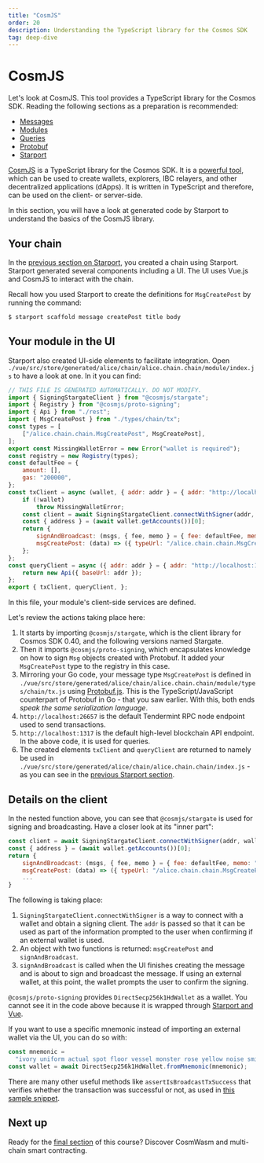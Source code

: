 ```yaml
---
title: "CosmJS"
order: 20
description: Understanding the TypeScript library for the Cosmos SDK
tag: deep-dive
---
```


# CosmJS

<HighlightBox type="synopsis">

Let's look at CosmJS. This tool provides a TypeScript library for the Cosmos SDK. Reading the following sections as a preparation is recommended:

* [Messages](../3-main-concepts/07-messages.md)
* [Modules](../3-main-concepts/08-modules.md)
* [Queries](../4-main-concepts/12-queries.md)
* [Protobuf](../3-main-concepts/09-protobuf.md)
* [Starport](./02-starport.md)

</HighlightBox>

[CosmJS](https://github.com/cosmos/cosmjs) is a TypeScript library for the Cosmos SDK. It is a [powerful tool](https://github.com/cosmos/cosmjs/wiki/What-can-CosmJS-do-for-me%3F), which can be used to create wallets, explorers, IBC relayers, and other decentralized applications (dApps). It is written in TypeScript and therefore, can be used on the client- or server-side.

In this section, you will have a look at generated code by Starport to understand the basics of the CosmJS library.

## Your chain

In the [previous section on Starport](./02-starport.md), you created a chain using Starport. Starport generated several components including a UI. The UI uses Vue.js and CosmJS to interact with the chain.

Recall how you used Starport to create the definitions for `MsgCreatePost` by running the command:

```sh
$ starport scaffold message createPost title body
```

## Your module in the UI

Starport also created UI-side elements to facilitate integration. Open `./vue/src/store/generated/alice/chain/alice.chain.chain/module/index.js` to have a look at one. In it you can find:

```javascript
// THIS FILE IS GENERATED AUTOMATICALLY. DO NOT MODIFY.
import { SigningStargateClient } from "@cosmjs/stargate";
import { Registry } from "@cosmjs/proto-signing";
import { Api } from "./rest";
import { MsgCreatePost } from "./types/chain/tx";
const types = [
    ["/alice.chain.chain.MsgCreatePost", MsgCreatePost],
];
export const MissingWalletError = new Error("wallet is required");
const registry = new Registry(types);
const defaultFee = {
    amount: [],
    gas: "200000",
};
const txClient = async (wallet, { addr: addr } = { addr: "http://localhost:26657" }) => {
    if (!wallet)
        throw MissingWalletError;
    const client = await SigningStargateClient.connectWithSigner(addr, wallet, { registry });
    const { address } = (await wallet.getAccounts())[0];
    return {
        signAndBroadcast: (msgs, { fee, memo } = { fee: defaultFee, memo: "" }) => client.signAndBroadcast(address, msgs, fee, memo),
        msgCreatePost: (data) => ({ typeUrl: "/alice.chain.chain.MsgCreatePost", value: data }),
    };
};
const queryClient = async ({ addr: addr } = { addr: "http://localhost:1317" }) => {
    return new Api({ baseUrl: addr });
};
export { txClient, queryClient, };
```

In this file, your module's client-side services are defined.

Let's review the actions taking place here:

1. It starts by importing `@cosmjs/stargate`, which is the client library for Cosmos SDK 0.40, and the following versions named Stargate.
2. Then it imports `@cosmjs/proto-signing`, which encapsulates knowledge on how to sign `Msg` objects created with Protobuf. It added your `MsgCreatePost` type to the registry in this case.
3. Mirroring your Go code, your message type `MsgCreatePost` is defined in `./vue/src/store/generated/alice/chain/alice.chain.chain/module/types/chain/tx.js` using [Protobuf.js](https://protobufjs.github.io/protobuf.js/). This is the TypeScript/JavaScript counterpart of Protobuf in Go - that you saw earlier. With this, both ends _speak the same serialization language_.
4. `http://localhost:26657` is the default Tendermint RPC node endpoint used to send transactions.
5. `http://localhost:1317` is the default high-level blockchain API endpoint. In the above code, it is used for queries.
6. The created elements `txClient` and `queryClient` are returned to namely be used in `./vue/src/store/generated/alice/chain/alice.chain.chain/index.js` - as you can see in the [previous Starport section](./03-starport.md).

## Details on the client

In the nested function above, you can see that `@cosmjs/stargate` is used for signing and broadcasting. Have a closer look at its "inner part":

```javascript
const client = await SigningStargateClient.connectWithSigner(addr, wallet, { registry });
const { address } = (await wallet.getAccounts())[0];
return {
    signAndBroadcast: (msgs, { fee, memo } = { fee: defaultFee, memo: "" }) => client.signAndBroadcast(address, msgs, fee, memo),
    msgCreatePost: (data) => ({ typeUrl: "/alice.chain.chain.MsgCreatePost", value: data }),
    ...
}
```

The following is taking place:

1. `SigningStargateClient.connectWithSigner` is a way to connect with a wallet and obtain a signing client. The `addr` is passed so that it can be used as part of the information prompted to the user when confirming if an external wallet is used.
2. An object with two functions is returned: `msgCreatePost` and `signAndBroadcast`.
3. `signAndBroadcast` is called when the UI finishes creating the message and is about to sign and broadcast the message. If using an external wallet, at this point, the wallet prompts the user to confirm the signing.

`@cosmjs/proto-signing` provides `DirectSecp256k1HdWallet` as a wallet. You cannot see it in the code above because it is wrapped through [Starport and Vue](https://github.com/tendermint/vue/blob/develop/packages/vuex/src/modules/common/wallet/wallet.js).

If you want to use a specific mnemonic instead of importing an external wallet via the UI, you can do so with:

```javascript
const mnemonic =
  "ivory uniform actual spot floor vessel monster rose yellow noise smile odor veteran human reason miss stadium phrase assault puzzle sentence approve coral apology";
const wallet = await DirectSecp256k1HdWallet.fromMnemonic(mnemonic);
```

There are many other useful methods like `assertIsBroadcastTxSuccess` that verifies whether the transaction was successful or not, as used in [this sample snippet](https://gist.github.com/webmaster128/8444d42a7eceeda2544c8a59fbd7e1d9).


## Next up

Ready for the [final section](./05-cosmwasm.md) of this course? Discover CosmWasm and multi-chain smart contracting.
